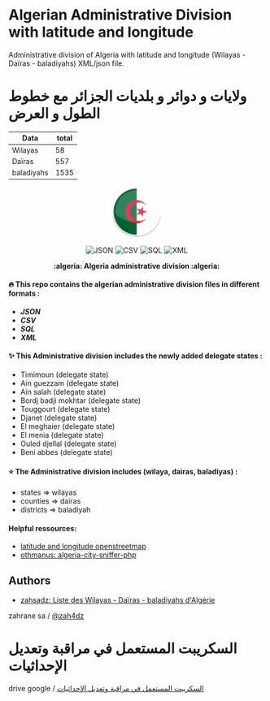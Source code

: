 Algerian Administrative Division with latitude and longitude
============================================================

Administrative division of Algeria with latitude and longitude (Wilayas - Daïras - baladiyahs) XML/json file.

ولايات و دوائر و بلديات الجزائر مع خطوط الطول و العرض
============================================================


| Data            |   total  |
------------------|----------|
| Wilayas         |    58    |
| Daïras          |    557   |
| baladiyahs      |    1535  |



<p align="center">
    <img src="https://raw.githubusercontent.com/zahsadz/Algerian-Administrative-Division-with-latitude-and-longitude/main//algeria.png" width="100"  alt="Algeria administrative division">
  <p align="center">
    <img src="https://img.shields.io/badge/1-JSON-ffd32a.svg" alt="JSON">
    <img src="https://img.shields.io/badge/2-CSV-808e9b.svg" alt="CSV">
    <img src="https://img.shields.io/badge/5-SQL-27ae60.svg" alt="SQL">
    <img src="https://img.shields.io/badge/6-XML-27ae60.svg" alt="XML">
  </p>
  <p align="center">
    <strong>:algeria: Algeria administrative division :algeria:</strong>
  </p>
</p>

#### :fire: This repo contains the algerian administrative division files in different formats :

 - ***JSON***
 - ***CSV***
 - ***SQL***
 - ***XML***
 
#### :sparkles: This Administrative division includes the newly added delegate states :
 
 - Timimoun (delegate state)
 - Ain guezzam (delegate state)
 - Ain salah (delegate state)
 - Bordj badji mokhtar (delegate state)
 - Touggourt (delegate state)
 - Djanet (delegate state)
 - El meghaier (delegate state)
 - El menia (delegate state)
 - Ouled djellal (delegate state)
 - Beni abbes (delegate state)
 
 
#### :star: The Administrative division includes (wilaya, dairas, baladiyas) :

 - states    => wilayas
 - counties  => dairas
 - districts => baladiyah
 
 
#### Helpful ressources:

* [latitude and longitude openstreetmap](https://openstreetmap.org)
* [othmanus: algeria-city-sniffer-php](https://github.com/othmanus/algeria-city-sniffer-php)

## Authors

* [zahsadz: Liste des Wilayas - Daïras - baladiyahs d'Algérie](https://github.com/zahsadz)

zahrane sa / [@zah4dz](https://fb.me/zah4dz)

السكريبت المستعمل في مراقبة وتعديل الإحداثيات
============================================================

drive google / [السكريبت المستعمل في مراقبة وتعديل الإحداثيات](https://drive.google.com/file/d/11HYBTLpsWxjlss_X1t64wv9FsCCudqXH/view?usp=drivesdk
)
